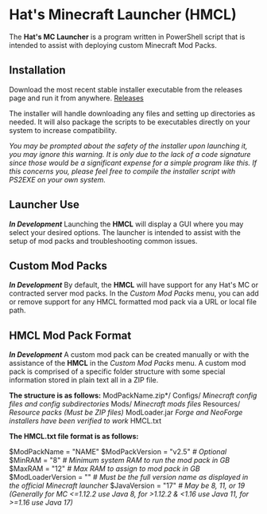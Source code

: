 # Hat's Minecraft Launcher (HMCL)

The **Hat's MC Launcher** is a program written in PowerShell script that is intended to assist with deploying custom Minecraft Mod Packs. 


## Installation

Download the most recent stable installer executable from the releases page and run it from anywhere. [Releases](https://github.com/TylerHats/Hats-MC-Launcher/releases)

The installer will handle downloading any files and setting up directories as needed. It will also package the scripts to be executables directly on your system to increase compatibility.

*You may be prompted about the safety of the installer upon launching it, you may ignore this warning. It is only due to the lack of a code signature since those would be a significant expense for a simple program like this. If this concerns you, please feel free to compile the installer script with PS2EXE on your own system.*

## Launcher Use

***In Development***
Launching the **HMCL** will display a GUI where you may select your desired options. The launcher is intended to assist with the setup of mod packs and troubleshooting common issues.

## Custom Mod Packs

***In Development***
By default, the **HMCL** will have support for any Hat's MC or contracted server mod packs. In the *Custom Mod Packs* menu, you can add or remove support for any HMCL formatted mod pack via a URL or local file path.

## HMCL Mod Pack Format

***In Development***
A custom mod pack can be created manually or with the assistance of the **HMCL** in the *Custom Mod Packs* menu. A custom mod pack is comprised of a specific folder structure with some special information stored in plain text all in a ZIP file. 

**The structure is as follows:**
ModPackName.zip*/
Configs/ *Minecraft config files and config subdirectories*
Mods/ *Minecraft mods files*
Resources/ *Resource packs (Must be ZIP files)*
ModLoader.jar *Forge and NeoForge installers have been verified to work*
HMCL.txt

**The HMCL.txt file format is as follows:**

$ModPackName = "NAME"
$ModPackVersion = "v2.5" *# Optional*
$MinRAM = "8" *# Minimum system RAM to run the mod pack in GB*
$MaxRAM = "12" *# Max RAM to assign to mod pack in GB*
$ModLoaderVersion = "" *# Must be the full version name as displayed in the official Minecraft launcher*
$JavaVersion = "17" *# May be 8, 11, or 19 (Generally for MC <=1.12.2 use Java 8, for >1.12.2 & <1.16 use Java 11, for >=1.16 use Java 17)*